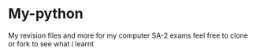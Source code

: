 # My-python

My revision files and more for my computer SA-2 exams feel free to clone or fork to see what i learnt
